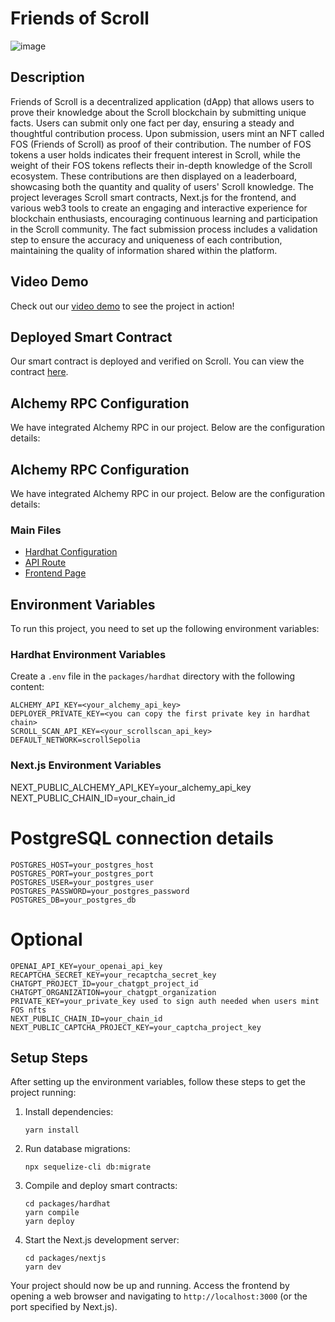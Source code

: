 # Friends of Scroll
![image](https://github.com/user-attachments/assets/69cd21a7-6831-4049-920c-ea46dca9e990)

## Description
Friends of Scroll is a decentralized application (dApp) that allows users to prove their knowledge about the Scroll blockchain by submitting unique facts. Users can submit only one fact per day, ensuring a steady and thoughtful contribution process. Upon submission, users mint an NFT called FOS (Friends of Scroll) as proof of their contribution. The number of FOS tokens a user holds indicates their frequent interest in Scroll, while the weight of their FOS tokens reflects their in-depth knowledge of the Scroll ecosystem. These contributions are then displayed on a leaderboard, showcasing both the quantity and quality of users' Scroll knowledge. The project leverages Scroll smart contracts, Next.js for the frontend, and various web3 tools to create an engaging and interactive experience for blockchain enthusiasts, encouraging continuous learning and participation in the Scroll community. The fact submission process includes a validation step to ensure the accuracy and uniqueness of each contribution, maintaining the quality of information shared within the platform.

## Video Demo
Check out our [video demo](https://drive.google.com/file/d/1ZNGBefwwW8VEhSTCS86MOj3GZvdtzs30/view?usp=sharing) to see the project in action!


## Deployed Smart Contract
Our smart contract is deployed and verified on Scroll. You can view the contract [here](https://sepolia.scrollscan.com/address/0x007fF1Fc2709f6eCedAB3021804f0C330c83eA72#code).

## Alchemy RPC Configuration
We have integrated Alchemy RPC in our project. Below are the configuration details:

## Alchemy RPC Configuration
We have integrated Alchemy RPC in our project. Below are the configuration details:

### Main Files

- [Hardhat Configuration](packages/hardhat/hardhat.config.ts)
- [API Route](packages/nextjs/app/api/fact/route.ts)
- [Frontend Page](packages/nextjs/app/page.tsx)

## Environment Variables

To run this project, you need to set up the following environment variables:

### Hardhat Environment Variables

Create a `.env` file in the `packages/hardhat` directory with the following content:

```
ALCHEMY_API_KEY=<your_alchemy_api_key>
DEPLOYER_PRIVATE_KEY=<you can copy the first private key in hardhat chain>
SCROLL_SCAN_API_KEY=<your_scrollscan_api_key>
DEFAULT_NETWORK=scrollSepolia
```

### Next.js Environment Variables

NEXT_PUBLIC_ALCHEMY_API_KEY=your_alchemy_api_key
NEXT_PUBLIC_CHAIN_ID=your_chain_id


# PostgreSQL connection details

```
POSTGRES_HOST=your_postgres_host
POSTGRES_PORT=your_postgres_port
POSTGRES_USER=your_postgres_user
POSTGRES_PASSWORD=your_postgres_password
POSTGRES_DB=your_postgres_db
```

# Optional

```
OPENAI_API_KEY=your_openai_api_key
RECAPTCHA_SECRET_KEY=your_recaptcha_secret_key
CHATGPT_PROJECT_ID=your_chatgpt_project_id
CHATGPT_ORGANIZATION=your_chatgpt_organization
PRIVATE_KEY=your_private_key used to sign auth needed when users mint FOS nfts
NEXT_PUBLIC_CHAIN_ID=your_chain_id
NEXT_PUBLIC_CAPTCHA_PROJECT_KEY=your_captcha_project_key
```

## Setup Steps

After setting up the environment variables, follow these steps to get the project running:

1. Install dependencies:
   ```
   yarn install
   ```

2. Run database migrations:
   ```
   npx sequelize-cli db:migrate
   ```

3. Compile and deploy smart contracts:
   ```
   cd packages/hardhat
   yarn compile
   yarn deploy
   ```

4. Start the Next.js development server:
   ```
   cd packages/nextjs
   yarn dev
   ```

Your project should now be up and running. Access the frontend by opening a web browser and navigating to `http://localhost:3000` (or the port specified by Next.js).

